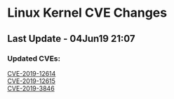 
# **Linux Kernel CVE Changes**

## Last Update - 04Jun19 21:07

### **Updated CVEs:**

[CVE-2019-12614](cves/CVE-2019-12614)  
[CVE-2019-12615](cves/CVE-2019-12615)  
[CVE-2019-3846](cves/CVE-2019-3846)  
